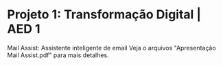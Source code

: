 # Projeto 1: Transformação Digital | AED 1

Mail Assist: Assistente inteligente de email 
Veja o arquivos "Apresentação Mail Assist.pdf" para mais detalhes.

